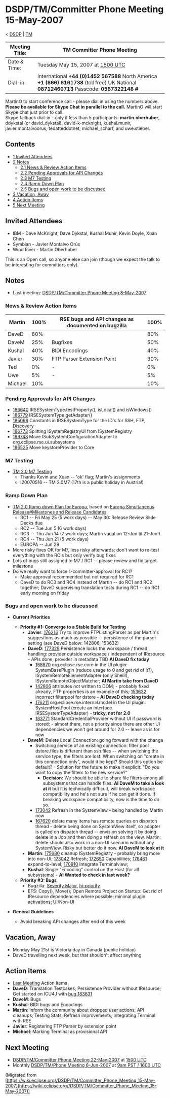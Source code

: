 

DSDP/TM/Committer Phone Meeting 15-May-2007
===========================================

< [DSDP](https://wiki.eclipse.org/DSDP "DSDP")‎ | [TM](./TM "DSDP/TM")

| Meeting Title: | **TM Committer Phone Meeting** |
| --- | --- |
| Date & Time: | Tuesday May 15, 2007 at [1500 UTC](http://www.timeanddate.com/worldclock/meetingdetails.html?year=2007&month=5&day=15&hour=15&min=00&sec=0&p1=224&p2=159&p3=250&p4=136&p5=223&iv=1800) |
| Dial-in: | International **+44 (0)1452 567588**   North America **+1 (866) 6161738** (toll free)   UK National **08712460713**   Passcode: **0587322148 #** |

MartinO to start conference call - please dial in using the numbers above.  
**Please be available for Skype Chat in parallel to the call.** MartinO will start Skype chat just prior to call.  
Skype fallback dial-in - only if less than 5 participants: **martin.oberhuber**, ddykstal (or david\_dykstal), david-k-mcknight, kushal.munir, javier.montalvoorus, tedatteddotnet, michael\_scharf, and uwe.stieber.  

Contents
--------

*   [1 Invited Attendees](#Invited-Attendees)
*   [2 Notes](#Notes)
    *   [2.1 News & Review Action Items](#News-.26-Review-Action-Items)
    *   [2.2 Pending Approvals for API Changes](#Pending-Approvals-for-API-Changes)
    *   [2.3 M7 Testing](#M7-Testing)
    *   [2.4 Ramp Down Plan](#Ramp-Down-Plan)
    *   [2.5 Bugs and open work to be discussed](#Bugs-and-open-work-to-be-discussed)
*   [3 Vacation, Away](#Vacation.2C-Away)
*   [4 Action Items](#Action-Items)
*   [5 Next Meeting](#Next-Meeting)

Invited Attendees
-----------------

*   IBM - Dave McKnight, Dave Dykstal, Kushal Munir, Kevin Doyle, Xuan Chen
*   Symbian - Javier Montalvo Orús
*   Wind River - Martin Oberhuber

This is an Open call, so anyone else can join (though we expect the talk to be interesting for committers only).

Notes
-----

*   Last meeting: [DSDP/TM/Committer Phone Meeting 8-May-2007](./Committer_Phone_Meeting_8-May-2007 "DSDP/TM/Committer Phone Meeting 8-May-2007")

### News & Review Action Items

| Martin | 100% | RSE bugs and API changes as documented on bugzilla | 100% |
| --- | --- | --- | --- |
| DaveD | 80% |  | 80% |
| DaveM | 25% | Bugfixes | 50% |
| Kushal | 40% | BIDI Encodings | 40% |
| Javier | 30% | FTP Parser Extension Point | 30% |
| Ted | 0% | - | 0% |
| Uwe | 5% | - | 5% |
| Michael | 10% |  | 10% |

### Pending Approvals for API Changes

*   [186640](https://bugs.eclipse.org/bugs/show_bug.cgi?id=186640) IRSESystemType.testProperty(), isLocal() and isWindows()
*   [186779](https://bugs.eclipse.org/bugs/show_bug.cgi?id=186779) IRSESystemType.getAdapter()
*   [185098](https://bugs.eclipse.org/bugs/show_bug.cgi?id=185098) Constants in IRSESystemType for the ID's for SSH, FTP, Discovery
*   [186773](https://bugs.eclipse.org/bugs/show_bug.cgi?id=186773) Splitting ISystemRegistryUI from ISystemRegistry
*   [186748](https://bugs.eclipse.org/bugs/show_bug.cgi?id=186748) Move ISubSystemConfigurationAdapter to org.eclipse.rse.ui.subsystems
*   [186525](https://bugs.eclipse.org/bugs/show_bug.cgi?id=186525) Move keystoreProvider to Core

### M7 Testing

*   [TM 2.0 M7 Testing](./TM_2.0_M7_Testing "TM 2.0 M7 Testing")
    *   Thanks Kevin and Xuan -- 'ok' flag; Martin's assignments
    *   I20070516 -- TM 2.0M7 (17th is a public holiday in Austria!)

### Ramp Down Plan

*   [TM 2.0 Ramp down Plan for Europa](./TM_2.0_Ramp_down_Plan_for_Europa "TM 2.0 Ramp down Plan for Europa"), based on [Europa Simultaneous Release#Milestones and Release Candidates](./Europa_Simultaneous_Release#Milestones_and_Release_Candidates "Europa Simultaneous Release")
    *   RC1 -- Fri May 25 (5 work days) -- May 30: Release Review Slide Decks due
    *   RC2 -- Tue Jun 5 (6 work days)
    *   RC3 -- Thu Jun 14 (7 work days; Martin vacation 12-Jun til 21-Jun!)
    *   RC4 -- Thu Jun 21 (5 work days)
    *   EUROPA -- Jun 29
*   More risky fixes OK for M7, less risky afterwards; don't want to re-test everything with the RC's but only verify bug fixes
*   Lots of bugs still assigned to M7 / RC1 -- please review and fix target milestone
*   Do we really want to force 1-committer-approval for RC1?
    *   Make approval recommended but not required for RC1
    *   DaveD to do RC3 and RC4 instead of Martin -- do RC1 and RC2 together; DaveD supervising translation tests during RC1 -- do RC1 early morning on friday

### Bugs and open work to be discussed

*   **Current Priorities**
    *   **Priority #1: Converge to a Stable Build for Testing**
        *   **Javier**: [176216](https://bugs.eclipse.org/bugs/show_bug.cgi?id=176216) Try to improve FTPListingParser as per Martin's suggestions as much as possible -- persistence of the parser setting (see DaveD below: 142806, 153632)
        *   **DaveD**: [177329](https://bugs.eclipse.org/bugs/show_bug.cgi?id=177329) Persistence locks the workspace / thread handling: provider outside workspace / independent of IResource - APIs done, provider in metadata TBD **AI DaveD fix today**
            *   [168870](https://bugs.eclipse.org/bugs/show_bug.cgi?id=168870) org.eclipse.rse.core in the UI plugin: SystemBasePlugin (reduce usage to 0 and get rid of it?), ISystemRemoteElementAdapter (only Shell!), ISystemRemoteObjectMatcher; **AI Martin take from DaveD**
            *   [142806](https://bugs.eclipse.org/bugs/show_bug.cgi?id=142806) attributes not written to DOM; - probably fixed already, FTP properties is an example of this; [153632](https://bugs.eclipse.org/bugs/show_bug.cgi?id=153632) incorrect filterpool for dstore - **AI DaveD checking today**
            *   [176211](https://bugs.eclipse.org/bugs/show_bug.cgi?id=176211) org.eclipse.rse.internal.model in the UI plugin: SystemHostPool (create an interface IRSESystemTypeAdapter) - **tricky, not for 2.0**
            *   [183771](https://bugs.eclipse.org/bugs/show_bug.cgi?id=183771) StandardCredentialProvider without UI if password is stored; - almost there, not a priority since there are other UI dependencies we won't get around for 2.0 -- leave as is for now
        *   **DaveM**: Delete Local Connection: going forward with the change
            *   Switching service of an existing connection: filter pool dstore.files is different than ssh.files -- when switching the service type, the filters are lost. When switching on "create in this connection only", would it be kept? Should this option be default? - Solution for the future to make it explicit: "Do you want to copy the filters to the new service?"
                *   **Decision:** We should be able to share file filters among all subsystems that can handle files. **AI DaveM to take a look at it** but it is technically difficult, will break workspace compatibility and he's not sure if he can get it done. If breaking workspace compatibility, now is the time to do so.
            *   [173042](https://bugs.eclipse.org/bugs/show_bug.cgi?id=173042) Refresh in the SystemView - being handled by Martin now
            *   [167620](https://bugs.eclipse.org/bugs/show_bug.cgi?id=167620) delete many items has remote queries on dispatch thread - delete being done on SystemView itself, so adapter is called on dispatch thread -- envision solving it by doing delete in a Job and then doing a refresh on the view. Martin: delete should also work in a non-UI scenario without any SystemView. Risky but better do it now. **AI DaveM to look at it**
        *   **Martin**: [175680](https://bugs.eclipse.org/bugs/show_bug.cgi?id=175680) cleanup ISystemRegistry - probably bring more into non-UI; [173042](https://bugs.eclipse.org/bugs/show_bug.cgi?id=173042) Refresh; [172650](https://bugs.eclipse.org/bugs/show_bug.cgi?id=172650) Capabilities; [176461](https://bugs.eclipse.org/bugs/show_bug.cgi?id=176461) expand-to-level; [170910](https://bugs.eclipse.org/bugs/show_bug.cgi?id=170910) Integrate Terminalview;
        *   **Kushal**: Single "Encoding" control on the Host (for all subsystems) - **AI Wanted to check in last week?**
    *   **Priority #3: Bugs**
        *   Bugzilla: [Severity Major](https://bugs.eclipse.org/bugs/buglist.cgi?query_format=advanced&classification=DSDP&product=Target+Management&bug_status=UNCONFIRMED&bug_status=NEW&bug_status=ASSIGNED&bug_status=REOPENED&bug_severity=blocker&bug_severity=critical&bug_severity=major&cmdtype=doit), [hi-priority](https://bugs.eclipse.org/bugs/buglist.cgi?query_format=advanced&classification=DSDP&product=Target+Management&bug_status=UNCONFIRMED&bug_status=NEW&bug_status=ASSIGNED&bug_status=REOPENED&cmdtype=doit&field0-0-0=priority&type0-0-0=regexp&value0-0-0=P%5B12%5D&field0-0-1=bug_severity&type0-0-1=regexp&value0-0-1=blocker%7Ccritical%7Cmajor)
        *   EFS: Copy(), Move(); Open Remote Project on Startup: Get rid of IResource dependencies where possible; minimal plugin activations; UI/Non-UI

*   **General Guidelines**
    *   Avoid breaking API changes after end of this week

Vacation, Away
--------------

*   Monday May 21st is Victoria day in Canada (public holiday)
*   DaveD travelling next week, but that shouldn't affect anything

Action Items
------------

*   [Last Meeting](./Committer_Phone_Meeting_8-May-2007#Action_Items "DSDP/TM/Committer Phone Meeting 8-May-2007") Action Items
*   **DaveD**: Translation Testcases; Persistence Provider without IResource; Get started on ICU4J with [bug 183631](https://bugs.eclipse.org/bugs/show_bug.cgi?id=183631)
*   **DaveM**: Bugs
*   **Kushal**: BIDI bugs and Encodings
*   **Martin**: Inform the community about dropped user actions; API cleanups; Testing Stats; Refresh improvements; Integrating Terminal with RSE
*   **Javier**: Registering FTP Parser by extension point
*   **Michael**: Marking Terminal as provisional API

Next Meeting
------------

*   [DSDP/TM/Committer Phone Meeting 22-May-2007](./Committer_Phone_Meeting_22-May-2007 "DSDP/TM/Committer Phone Meeting 22-May-2007") at [1500 UTC](http://www.timeanddate.com/worldclock/meetingdetails.html?year=2007&month=5&day=22&hour=15&min=00&sec=0&p1=224&p2=159&p3=250&p4=136&p5=223&iv=1800)
*   Monthly [DSDP/TM/Phone Meeting 6-Jun-2007](./Phone_Meeting_6-Jun-2007 "DSDP/TM/Phone Meeting 6-Jun-2007") at [9am PST / 1600 UTC](http://www.timeanddate.com/worldclock/fixedtime.html?month=6&day=6&year=2007&hour=16&min=00&sec=0&p1=0)


(Migrated from [https://wiki.eclipse.org//DSDP/TM/Committer_Phone_Meeting_15-May-2007](https://wiki.eclipse.org//DSDP/TM/Committer_Phone_Meeting_15-May-2007))